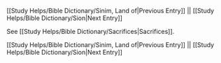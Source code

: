[[Study Helps/Bible Dictionary/Sinim, Land of|Previous Entry]]  ||  [[Study Helps/Bible Dictionary/Sion|Next Entry]]

 See [[Study Helps/Bible Dictionary/Sacrifices|Sacrifices]].

[[Study Helps/Bible Dictionary/Sinim, Land of|Previous Entry]]  ||  [[Study Helps/Bible Dictionary/Sion|Next Entry]]